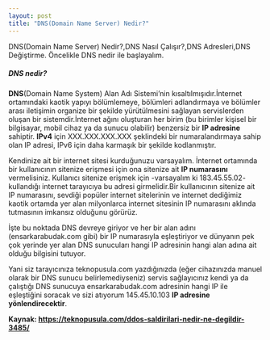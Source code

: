 ```yaml
---
layout: post
title: "DNS(Domain Name Server) Nedir?"
---
```


DNS(Domain Name Server) Nedir?,DNS Nasıl Çalışır?,DNS Adresleri,DNS Değiştirme.
Öncelikle DNS nedir ile başlayalım.

##### DNS nedir?

**DNS**(Domain Name System) Alan Adı Sistemi’nin kısaltılmışıdır.İnternet ortamındaki kaotik yapıyı bölümlemeye, bölümleri adlandırmaya ve bölümler arası iletişimin organize bir şekilde yürütülmesini sağlayan servislerden oluşan bir sistemdir.İnternet ağını oluşturan her birim (bu birimler kişisel bir bilgisayar, mobil cihaz ya da sunucu olabilir) benzersiz bir **IP adresine** sahiptir. **IPv4** için XXX.XXX.XXX.XXX şeklindeki bir numaralandırmaya sahip olan
IP adresi, IPv6 için daha karmaşık bir şekilde kodlanmıştır.

Kendinize ait bir internet sitesi kurduğunuzu varsayalım. İnternet ortamında bir kullanıcının sitenize erişmesi için ona sitenize ait **IP numarasını** vermelisiniz. Kullanıcı sitenize erişmek için -varsayalım ki 183.45.55.02- kullandığı internet tarayıcıya bu adresi girmelidir.Bir kullanıcının sitenize ait IP numarasını, sevdiği popüler internet sitelerinin ve internet dediğimiz kaotik ortamda yer alan milyonlarca internet sitesinin IP numarasını aklında tutmasının imkansız olduğunu görürüz.

İşte bu noktada DNS devreye giriyor ve her bir alan adını (ensarkarabudak.com gibi) bir IP numarasıyla eşleştiriyor ve dünyanın pek çok yerinde yer alan DNS sunucuları hangi IP adresinin hangi alan adına ait olduğu bilgisini tutuyor.

Yani siz tarayıcınıza teknopusula.com yazdığınızda (eğer cihazınızda manuel olarak bir DNS sunucu
belirlemediyseniz) servis sağlayıcınız kendi ya da çalıştığı DNS sunucuya ensarkarabudak.com adresinin
hangi IP ile eşleştiğini soracak ve sizi atıyorum 145.45.10.103 **IP adresine yönlendirecektir**.



**Kaynak: https://teknopusula.com/ddos-saldirilari-nedir-ne-degildir-3485/**